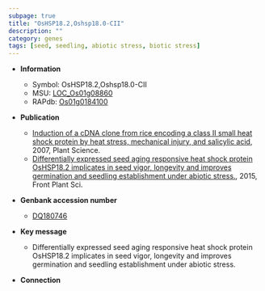 ```yaml
---
subpage: true
title: "OsHSP18.2,Oshsp18.0-CII"
description: ""
category: genes
tags: [seed, seedling, abiotic stress, biotic stress]
---
```


* **Information**  
    + Symbol: OsHSP18.2,Oshsp18.0-CII  
    + MSU: [LOC_Os01g08860](http://rice.plantbiology.msu.edu/cgi-bin/ORF_infopage.cgi?orf=LOC_Os01g08860)  
    + RAPdb: [Os01g0184100](http://rapdb.dna.affrc.go.jp/viewer/gbrowse_details/irgsp1?name=Os01g0184100)  

* **Publication**  
    + [Induction of a cDNA clone from rice encoding a class II small heat shock protein by heat stress, mechanical injury, and salicylic acid](http://www.ncbi.nlm.nih.gov/pubmed?term=Induction+of+a+cDNA+clone+from+rice+encoding+a+class+II+small+heat+shock+protein+by+heat+stress,+mechanical+injury,+and+salicylic+acid%5BTitle%5D), 2007, Plant Science.
    + [Differentially expressed seed aging responsive heat shock protein OsHSP18.2 implicates in seed vigor, longevity and improves germination and seedling establishment under abiotic stress.](http://www.ncbi.nlm.nih.gov/pubmed?term=Differentially+expressed+seed+aging+responsive+heat+shock+protein+OsHSP18.2+implicates+in+seed+vigor,+longevity+and+improves+germination+and+seedling+establishment+under+abiotic+stress.%5BTitle%5D), 2015, Front Plant Sci.

* **Genbank accession number**  
    + [DQ180746](http://www.ncbi.nlm.nih.gov/nuccore/DQ180746)

* **Key message**  
    + Differentially expressed seed aging responsive heat shock protein OsHSP18.2 implicates in seed vigor, longevity and improves germination and seedling establishment under abiotic stress.

* **Connection**  




